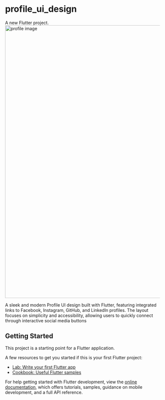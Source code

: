 # profile_ui_design



A new Flutter project.<img width="623" height="887" alt="profile image" src="https://github.com/user-attachments/assets/4ea06266-6cba-4662-a533-57de98077e80" />

A sleek and modern Profile UI design built with Flutter, featuring integrated links to Facebook, Instagram, GitHub, and LinkedIn profiles. The layout focuses on simplicity and accessibility, allowing users to quickly connect through interactive social media buttons
## Getting Started

This project is a starting point for a Flutter application.

A few resources to get you started if this is your first Flutter project:

- [Lab: Write your first Flutter app](https://docs.flutter.dev/get-started/codelab)
- [Cookbook: Useful Flutter samples](https://docs.flutter.dev/cookbook)

For help getting started with Flutter development, view the
[online documentation](https://docs.flutter.dev/), which offers tutorials,
samples, guidance on mobile development, and a full API reference.
